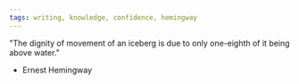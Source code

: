 ```yaml
---
tags: writing, knowledge, confidence, hemingway
---
```


"The dignity of movement of an iceberg is due to only one-eighth of it being
above water."

- Ernest Hemingway
